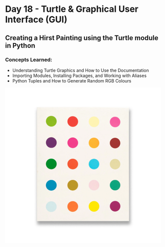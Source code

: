 # Day 18 - Turtle & Graphical User Interface (GUI)

## Creating a Hirst Painting using the Turtle module in Python

### Concepts Learned:
- Understanding Turtle Graphics and How to Use the Documentation
- Importing Modules, Installing Packages, and Working with Aliases
- Python Tuples and How to Generate Random RGB Colours


![Alt text](https://github.com/urvivipani/100-Days-of-Python-Programming/blob/main/Day-18-Hirst-Painting-Project/image.jpg)

